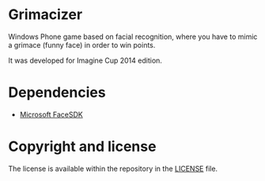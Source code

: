 # Grimacizer

Windows Phone game based on facial recognition, where you have to mimic a grimace (funny face) in order to win points. 

It was developed for Imagine Cup 2014 edition.

# Dependencies
- [Microsoft FaceSDK](http://research.microsoft.com/en-us/projects/facesdk/)

# Copyright and license

The license is available within the repository in the [LICENSE](https://github.com/radu-ungureanu/Grimacizer/blob/master/LICENSE.md) file.
